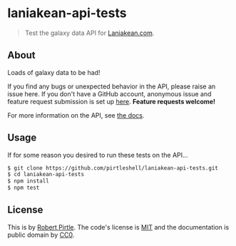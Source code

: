 # laniakean-api-tests

> Test the galaxy data API for [Laniakean.com](http://laniakean.com/).

## About

Loads of galaxy data to be had!

If you find any bugs or unexpected behavior in the API, please raise an issue here. If you don't have a GitHub account, anonymous issue and feature request submission is set up [here](https://gitreports.com/issue/PirtleShell/laniakean-api-tests). **Feature requests welcome!**

For more information on the API, see [the docs](http://laniakean.com/api).

## Usage

If for some reason you desired to run these tests on the API...

```bash
$ git clone https://github.com/pirtleshell/laniakean-api-tests.git
$ cd laniakean-api-tests
$ npm install
$ npm test
```

## License

This is by [Robert Pirtle](https://pirtle.xyz/). The code's license is [MIT](http://choosealicense.com/licenses/mit/) and the documentation is public domain by [CC0](https://creativecommons.org/publicdomain/zero/1.0/).
